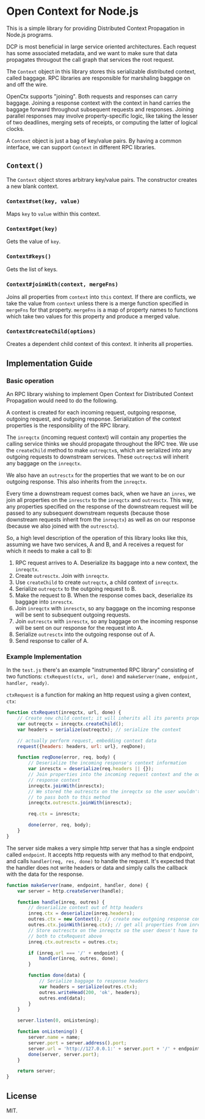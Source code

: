 # Open Context for Node.js

This is a simple library for providing Distributed Context Propagation 
in Node.js programs.

DCP is most beneficial in large service oriented architectures. Each request
has some associated metadata, and we want to make sure that data propagates 
througout the call graph that services the root request.

The `Context` object in this library stores this serializable distributed 
context, called baggage. RPC libraries are responsible for marshaling baggage 
on and off the wire.

OpenCtx supports "joining". Both requests and responses can carry baggage.
Joining a response context with the context in hand carries the baggage forward
throughout subsequent requests and responses. Joining parallel responses may
involve property-specific logic, like taking the lesser of two deadlines,
merging sets of receipts, or computing the latter of logical clocks.

A `Context` object is just a bag of key/value pairs. By having a
common interface, we can support `Context` in different RPC libraries.

## `Context()`

The `Context` object stores arbitrary key/value pairs. The constructor creates
a new blank context.

### `Context#set(key, value)`

Maps `key` to `value` within this context.

### `Context#get(key)`

Gets the value of `key`.

### `Context#keys()`

Gets the list of keys.

### `Context#joinWith(context, mergeFns)`

Joins all properties from `context` into `this` context. If there are 
conflicts, we take the value from `context` unless there is a merge function
specified in `mergeFns` for that property. `mergeFns` is a map of property 
names to functions which take two values for this property and produce a merged
value.

### `Context#createChild(options)`

Creates a dependent child context of this context. It inherits all properties.

## Implementation Guide

### Basic operation

An RPC library wishing to implement Open Context for Distributed Context
Propagation would need to do the following.

A context is created for each incoming request, outgoing response, outgoing
request, and outgoing response. Serialization of the context properties is the
responsibility of the RPC library.

The `inreqctx` (incoming request context) will contain any properties the 
calling service thinks we should propagate throughout the RPC tree. We use
the `createChild` method to make `outreqctx`s, which are serialized into any
outgoing requests to downstream services. These `outreqctx`s will inherit any 
baggage on the `inreqctx`.

We also have an `outresctx` for the properties that we want to be on our
outgoing response. This also inherits from the `inreqctx`.

Every time a downstream request comes back, when we have an `inres`, we join
all properties on the `inresctx` to the `inreqctx` and `outresctx`. This way,
any properties specified on the response of the downstream request will be
passed to any subsequent downstream requests (because those downstream requests
inherit from the `inreqctx`) as well as on our response (because we also joined
with the `outresctx`).

So, a high level description of the operation of this library looks like this,
assuming we have two services, A and B, and A receives a request for which it
needs to make a call to B:

1. RPC request arrives to A. Deserialize its baggage into a new context, 
   the `inreqctx`.
2. Create `outresctx`. Join with `inreqctx`.
3. Use `createChild` to create `outreqctx`, a child context of `inreqctx`.
4. Serialize `outreqctx` to the outgoing request to B.
5. Make the request to B. When the response comes back, deserialize its
   baggage into `inresctx`.
6. Join `inreqctx` with `inresctx`, so any baggage on the incoming response 
   will be sent to subsequent outgoing requests.
7. Join `outresctx` with `inresctx`, so any baggage on the incoming
   response will be sent on our response for the request into A.
8. Serialize `outresctx` into the outgoing response out of A.
9. Send response to caller of A.

### Example Implementation

In the `test.js` there's an example "instrumented RPC library" consisting of
two functions: `ctxRequest(ctx, url, done)` and 
`makeServer(name, endpoint, handler, ready)`.

`ctxRequest` is a function for making an http request using a given context,
`ctx`:

```javascript
function ctxRequest(inreqctx, url, done) {
    // Create new child context; it will inherits all its parents properties
    var outreqctx = inreqctx.createChild(); 
    var headers = serialize(outreqctx); // serialize the context

    // actually perform request, embedding context data
    request({headers: headers, url: url}, reqDone);

    function reqDone(error, req, body) {
        // Deserialize the incoming response's context information
        var inresctx = deserialize(req.headers || {});
        // Join properties into the incoming request context and the outgoing
        // response context
        inreqctx.joinWith(inresctx);
        // We stored the outresctx on the inreqctx so the user wouldn't have
        // to pass both to this method
        inreqctx.outresctx.joinWith(inresctx);

        req.ctx = inresctx;

        done(error, req, body);
    }
}
```

The server side makes a very simple http server that has a single endpoint
called `endpoint`. It accepts http requests with any method to that endpoint,
and calls `handler(req, res, done)` to handle the request. It's expected that
the handler does not write headers or data and simply calls the callback with
the data for the response.

```javascript
function makeServer(name, endpoint, handler, done) {
    var server = http.createServer(handle);

    function handle(inreq, outres) {
        // deserialize context out of http headers
        inreq.ctx = deserialize(inreq.headers);
        outres.ctx = new Context(); // create new outgoing response context
        outres.ctx.joinWith(inreq.ctx); // get all properties from inreq
        // Store outresctx on the inreqctx so the user doesn't have to pass
        // both to ctxRequest above
        inreq.ctx.outresctx = outres.ctx;

        if (inreq.url === '/' + endpoint) {
            handler(inreq, outres, done);
        }

        function done(data) {
            // Serialize baggage to response headers
            var headers = serialize(outres.ctx);
            outres.writeHead(200, 'ok', headers);
            outres.end(data);
        }
    }

    server.listen(0, onListening);

    function onListening() {
        server.name = name;
        server.port = server.address().port;
        server.url = 'http://127.0.0.1:' + server.port + '/' + endpoint;
        done(server, server.port);
    }

    return server;
}
```

## License

MIT.
